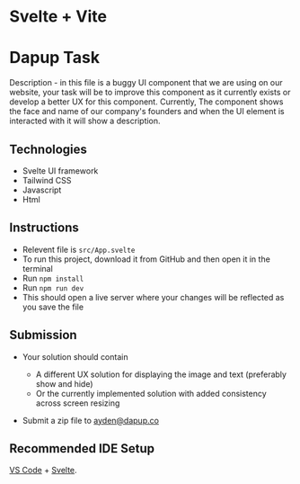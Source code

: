 # Svelte + Vite

# Dapup Task
Description - in this file is a buggy UI component that we are using on our website, your task will be to improve this component as it currently exists or develop a better UX for this component. Currently, The component shows the face and name of our company's founders and when the UI element is interacted with it will show a description.

## Technologies
- Svelte UI framework
- Tailwind CSS
- Javascript 
- Html

## Instructions
- Relevent file is `src/App.svelte`
- To run this project, download it from GitHub and then open it in the terminal
- Run `npm install`
- Run `npm run dev`
- This should open a live server where your changes will be reflected as you save the file

## Submission 
- Your solution should contain
    - A different UX solution for displaying the image and text (preferably show and hide)
    - Or the currently implemented solution with added consistency across screen resizing

- Submit a zip file to ayden@dapup.co


## Recommended IDE Setup

[VS Code](https://code.visualstudio.com/) + [Svelte](https://marketplace.visualstudio.com/items?itemName=svelte.svelte-vscode).


